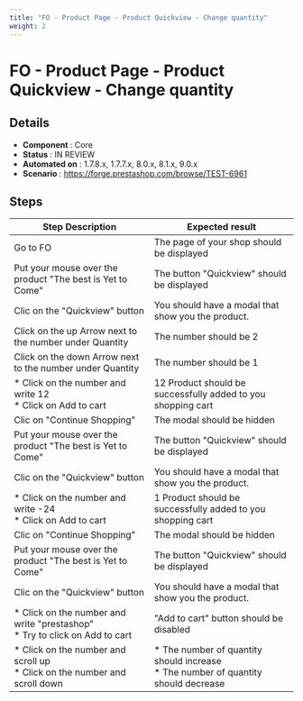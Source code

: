 ```yaml
---
title: "FO - Product Page - Product Quickview - Change quantity"
weight: 2
---
```


# FO - Product Page - Product Quickview - Change quantity
## Details
* **Component** : Core
* **Status** : IN REVIEW
* **Automated on** : 1.7.8.x, 1.7.7.x, 8.0.x, 8.1.x, 9.0.x
* **Scenario** : https://forge.prestashop.com/browse/TEST-6961

## Steps
| Step Description | Expected result |
| ----- | ----- |
| Go to FO | The page of your shop should be displayed |
| Put your mouse over the product "The best is Yet to Come" | The button "Quickview" should be displayed |
| Clic on the "Quickview" button | You should have a modal that show you the product. |
| Click on the up Arrow next to the number under Quantity | The number should be 2 |
| Click on the down Arrow next to the number under Quantity | The number should be 1 |
| * Click on the number and write 12<br> * Click on Add to cart | 12 Product should be successfully added to you shopping cart |
| Clic on "Continue Shopping" | The modal should be hidden |
| Put your mouse over the product "The best is Yet to Come" | The button "Quickview" should be displayed |
| Clic on the "Quickview" button | You should have a modal that show you the product. |
| * Click on the number and write -24<br> * Click on Add to cart | 1 Product should be successfully added to you shopping cart |
| Clic on "Continue Shopping" | The modal should be hidden |
| Put your mouse over the product "The best is Yet to Come" | The button "Quickview" should be displayed |
| Clic on the "Quickview" button | You should have a modal that show you the product. |
| * Click on the number and write "prestashop"<br> * Try to click on Add to cart | "Add to cart" button should be disabled |
| * Click on the number and scroll up <br> * Click on the number and scroll down | * The number of quantity should increase <br> * The number of quantity should decrease |
